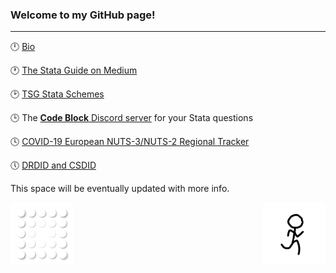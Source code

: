 ### Welcome to my GitHub page!

---

:clock12: [Bio](https://asjadnaqvi.github.io/)

:clock1: [The Stata Guide on Medium](https://medium.com/the-stata-guide)

:clock2: [TSG Stata Schemes](https://github.com/asjadnaqvi/Stata-schemes)

:clock3: The [**Code Block** Discord server](https://discord.gg/vuaW7xdu) for your Stata questions  

:clock4: [COVID-19 European NUTS-3/NUTS-2 Regional Tracker](https://github.com/asjadnaqvi/COVID19-European-Regional-Tracker)

:clock5: [DRDID and CSDID](https://github.com/friosavila/csdid_drdid)

This space will be eventually updated with more info. 

<img align="left" alt="GIF" src="bubbles.gif" width="100"/> <img align="right" alt="GIF" src="X5Nj.gif" width="100"/> 


